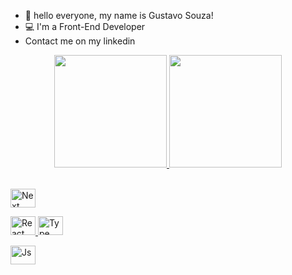 - 👋 hello everyone, my name is Gustavo Souza!
- 💻 I'm a Front-End Developer
- Contact me on my linkedin

<div align="center">
  <a href="https://github.com/Gustavosouza2">
  <img height="180em" src="https://github-readme-stats.vercel.app/api?username=Gustavosouza2&show_icons=true&theme=dark&include_all_commits=true&count_private=true"/>
  <img height="180em" src="https://github-readme-stats.vercel.app/api/top-langs/?username=Gustavosouza2&layout=compact&langs_count=7&theme=dark"/>
</div>


<div style="display: inline_block"><br>
 
  <img  alt="Next" height="30" width="40" 
 src="https://cdn.jsdelivr.net/gh/devicons/devicon@latest/icons/nextjs/nextjs-original.svg" />
          

   <img  alt="React" height="30" width="40"  src="https://cdn.jsdelivr.net/gh/devicons/devicon@latest/icons/react/react-original.svg" />
        
  <img  alt="Type" height="30" width="40"  src="https://cdn.jsdelivr.net/gh/devicons/devicon@latest/icons/typescript/typescript-original.svg">

  <img  alt="Js" height="30" width="40"  
 src="https://cdn.jsdelivr.net/gh/devicons/devicon@latest/icons/javascript/javascript-original.svg" />
          
</div>


